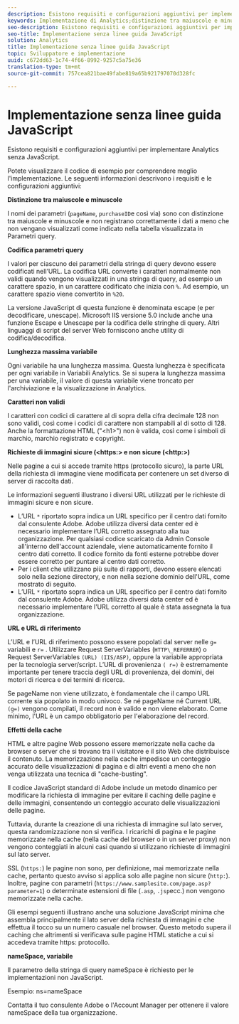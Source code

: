 ```yaml
---
description: Esistono requisiti e configurazioni aggiuntivi per implementare Analytics senza JavaScript.
keywords: Implementazione di Analytics;distinzione tra maiuscole e minuscole;parametri di query di codifica;caratteri non validi;richieste di immagini protette;lunghezza massima della variabile;riferimento;url;caching;namespace
seo-description: Esistono requisiti e configurazioni aggiuntivi per implementare Analytics senza JavaScript.
seo-title: Implementazione senza linee guida JavaScript
solution: Analytics
title: Implementazione senza linee guida JavaScript
topic: Sviluppatore e implementazione
uuid: c672dd63-1c74-4f66-8992-9257c5a75e36
translation-type: tm+mt
source-git-commit: 757cea821bae49fabe819a65b921797070d328fc

---
```



# Implementazione senza linee guida JavaScript

Esistono requisiti e configurazioni aggiuntivi per implementare Analytics senza JavaScript.

Potete visualizzare il codice di esempio per comprendere meglio l'implementazione. Le seguenti informazioni descrivono i requisiti e le configurazioni aggiuntivi:

<!--Meike, I converted this from a table. Table within a table was a mess, and I'm not sure I captured everything. Please check this content against the orginal. -Bob -->

**Distinzione tra maiuscole e minuscole**

I nomi dei parametri (`pageName`, `purchaseID`e così via) sono con distinzione tra maiuscole e minuscole e non registrano correttamente i dati a meno che non vengano visualizzati come indicato nella tabella visualizzata in Parametri [](/help/implement/js-implementation/data-collection/query-parameters.md)query.

**Codifica parametri query**

I valori per ciascuno dei parametri della stringa di query devono essere codificati nell’URL. La codifica URL converte i caratteri normalmente non validi quando vengono visualizzati in una stringa di query, ad esempio un carattere spazio, in un carattere codificato che inizia con `%`. Ad esempio, un carattere spazio viene convertito in `%20`.

La versione JavaScript di questa funzione è denominata escape (e per decodificare, unescape). Microsoft IIS versione 5.0 include anche una funzione Escape e Unescape per la codifica delle stringhe di query. Altri linguaggi di script del server Web forniscono anche utility di codifica/decodifica.

**Lunghezza massima variabile**

Ogni variabile ha una lunghezza massima. Questa lunghezza è specificata per ogni variabile in Variabili [](/help/implement/js-implementation/c-variables/sc-variables.md)Analytics. Se si supera la lunghezza massima per una variabile, il valore di questa variabile viene troncato per l'archiviazione e la visualizzazione in Analytics.

**Caratteri non validi**

I caratteri con codici di carattere al di sopra della cifra decimale 128 non sono validi, così come i codici di carattere non stampabili al di sotto di 128. Anche la formattazione HTML ("&lt;h1&gt;") non è valida, così come i simboli di marchio, marchio registrato e copyright.

**Richieste di immagini sicure (&lt;https:&gt; e non sicure (&lt;http:&gt;)**

Nelle pagine a cui si accede tramite https (protocollo sicuro), la parte URL della richiesta di immagine viene modificata per contenere un set diverso di server di raccolta dati.

Le informazioni seguenti illustrano i diversi URL utilizzati per le richieste di immagini sicure e non sicure.

* L’URL `*` riportato sopra indica un URL specifico per il centro dati fornito dal consulente Adobe. Adobe utilizza diversi data center ed è necessario implementare l’URL corretto assegnato alla tua organizzazione. Per qualsiasi codice scaricato da Admin Console all'interno dell'account aziendale, viene automaticamente fornito il centro dati corretto. Il codice fornito da fonti esterne potrebbe dover essere corretto per puntare al centro dati corretto.
* Per i client che utilizzano più suite di rapporti, devono essere elencati solo nella sezione directory, e non nella sezione dominio dell'URL, come mostrato di seguito.
* L’URL `*` riportato sopra indica un URL specifico per il centro dati fornito dal consulente Adobe. Adobe utilizza diversi data center ed è necessario implementare l'URL corretto al quale è stata assegnata la tua organizzazione.

**URL e URL di riferimento**

L’URL e l’URL di riferimento possono essere popolati dal server nelle `g=` variabili e `r=` . Utilizzare Request ServerVariables (`HTTP\_REFERRER`) o Request ServerVariables `(URL) (IIS/ASP)`, oppure la variabile appropriata per la tecnologia server/script. L’URL di provenienza `( r=)` è estremamente importante per tenere traccia degli URL di provenienza, dei domini, dei motori di ricerca e dei termini di ricerca.

Se pageName non viene utilizzato, è fondamentale che il campo URL corrente sia popolato in modo univoco. Se né pageName né Current URL `(g=)` vengono compilati, il record non è valido e non viene elaborato. Come minimo, l'URL è un campo obbligatorio per l'elaborazione del record.

**Effetti della cache**

HTML e altre pagine Web possono essere memorizzate nella cache da browser o server che si trovano tra il visitatore e il sito Web che distribuisce il contenuto. La memorizzazione nella cache impedisce un conteggio accurato delle visualizzazioni di pagina e di altri eventi a meno che non venga utilizzata una tecnica di "cache-busting".

Il codice JavaScript standard di Adobe include un metodo dinamico per modificare la richiesta di immagine per evitare il caching delle pagine e delle immagini, consentendo un conteggio accurato delle visualizzazioni delle pagine.

Tuttavia, durante la creazione di una richiesta di immagine sul lato server, questa randomizzazione non si verifica. I ricarichi di pagina e le pagine memorizzate nella cache (nella cache del browser o in un server proxy) non vengono conteggiati in alcuni casi quando si utilizzano richieste di immagini sul lato server.

SSL (`https:`) le pagine non sono, per definizione, mai memorizzate nella cache, pertanto questo avviso si applica solo alle pagine non sicure (`http:`). Inoltre, pagine con parametri (`https://www.samplesite.com/page.asp?parameter=1`) o determinate estensioni di file (`.asp`, `.jsp`ecc.) non vengono memorizzate nella cache.

Gli esempi seguenti illustrano anche una soluzione JavaScript minima che assembla principalmente il lato server della richiesta di immagini e che effettua il tocco su un numero casuale nel browser. Questo metodo supera il caching che altrimenti si verificava sulle pagine HTML statiche a cui si accedeva tramite https: protocollo.

**nameSpace, variabile**

Il parametro della stringa di query nameSpace è richiesto per le implementazioni non JavaScript.

Esempio: ns=nameSpace

Contatta il tuo consulente Adobe o l'Account Manager per ottenere il valore nameSpace della tua organizzazione.
